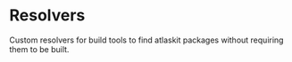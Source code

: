 # Resolvers

Custom resolvers for build tools to find atlaskit packages without requiring them to be built.
